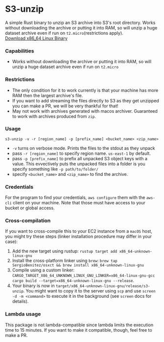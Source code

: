 # S3-unzip

A simple Rust binary to unzip an S3 archive into S3's root directory.
Works without downloading the archive or putting it into RAM, so will unzip a huge dataset
archive even if run on `t2.micro`(restrictions apply).\
[Download x86_64 Linux Binary](https://github.com/michael-2956/S3-unzip.rs/raw/main/s3-unzip-x86_64-linux-gnu)

### Capabilities
- Works without downloading the archive or putting it into RAM, so will unzip a huge dataset
archive even if run on `t2.micro`

### Restrictions
- The only condition for it to work currently is that your machine has more RAM then the largest archive's file.
- If you want to add streaming the files directly to S3 as they get unzipped you can make a PR, we will be very thankful for that!
- May not work with archives generated with macos archiver. Guaranteed to work with archives produced from `zip`.

### Usage
`s3-unzip -v -r [region_name] -p [prefix_name] <bucket_name> <zip_name>`
- `-v` turns on verbose mode. Prints the files to the stdout as they unpack
- pass `-r [region_name]` to specify region name. `us-east-1` by default.
- pass `-p [prefix_name]` to prefix all unpacked S3 object keys with a value. This evvectively puts the unpacked files into a folder is you specify something like `-p path/to/folder/`
- specify `<bucket_name>` and `<zip_name>` to find the archive.

### Credentials
For the program to find your credentials, `aws configure` them with the `aws-cli` client on your machine.
Note that those must have access to your bucket or global access.

### Cross-compilation
If you want to cross-compile this to your EC2 instance from a `macOS` host, you might try these steps (linker installation procedure may differ in your case):
1. Add the new target using rustup: `rustup target add x86_64-unknown-linux-gnu`
2. Install the cross-platform linker using `brew`: `brew tap SergioBenitez/osxct && brew install x86_64-unknown-linux-gnu`
3. Compile using a custom linker: ```CARGO_TARGET_X86_64_UNKNOWN_LINUX_GNU_LINKER=x86_64-linux-gnu-gcc cargo build --target=x86_64-unknown-linux-gnu --release```.
4. Your binary is now in `target/x86_64-unknown-linux-gnu/release/s3-unzip`. You might want to copy it to the server using `scp` and use `screen -d -m <command>` to execute it in the background (see `screen` docs for details).

### Lambda usage
This package is not lambda-compatible since lambda limits the execution time to 15 minutes. If you want to make it compatible, though, feel free to make a PR.
